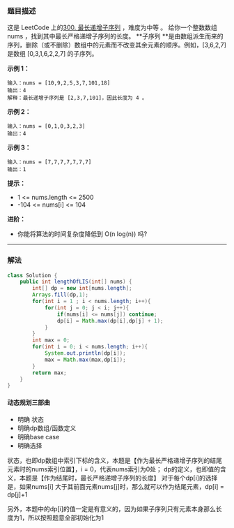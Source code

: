 ### 题目描述

这是 LeetCode 上的[300. 最长递增子序列](https://leetcode.cn/problems/longest-increasing-subsequence/) ，难度为中等 。
给你一个整数数组 nums ，找到其中最长严格递增子序列的长度。
**子序列 **是由数组派生而来的序列，删除（或不删除）数组中的元素而不改变其余元素的顺序。例如，[3,6,2,7] 是数组 [0,3,1,6,2,2,7] 的子序列。
 
**示例 1：**
```
输入：nums = [10,9,2,5,3,7,101,18]
输出：4
解释：最长递增子序列是 [2,3,7,101]，因此长度为 4 。
```
**示例 2：**
```
输入：nums = [0,1,0,3,2,3]
输出：4
```
**示例 3：**
```
输入：nums = [7,7,7,7,7,7,7]
输出：1
```

**提示：**

- 1 <= nums.length <= 2500
- -104 <= nums[i] <= 104

**进阶：**

- 你能将算法的时间复杂度降低到 O(n log(n)) 吗?


---

### 解法
```java
class Solution {
    public int lengthOfLIS(int[] nums) {
        int[] dp = new int[nums.length];
        Arrays.fill(dp,1);
        for(int i = 1 ; i < nums.length; i++){
            for(int j = 0; j < i; j++){
                if(nums[i] <= nums[j]) continue;
                dp[i] = Math.max(dp[i],dp[j] + 1);
            }
        }
        int max = 0;
        for(int i = 0; i < nums.length; i++){
            System.out.println(dp[i]);
            max = Math.max(max,dp[i]);
        }
        return max;
    }
}
```

#### 动态规划三部曲

- 明确  状态
- 明确dp数组/函数定义
- 明确base case
- 明确选择

状态，也即dp数组中索引下标的含义，本题是【作为最长严格递增子序列的结尾元素时的nums索引位置】，i = 0，代表nums索引为0处；
dp的定义，也即值的含义，本题是【作为结尾时，最长严格递增子序列的长度】
对于每个dp[i]的选择是，如果nums[i] 大于其前面元素nums[j]时，那么就可以作为结尾元素，dp[i] = dp[j]+1

另外，本题中的dp[i]的值一定是有意义的，因为如果子序列只有元素本身那么长度为1，所以按照题意全部初始化为1

